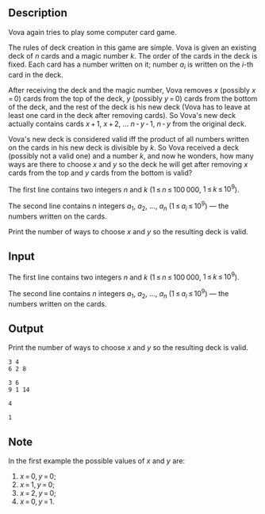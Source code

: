 ## Description

<div><p>Vova again tries to play some computer card game.</p><p>The rules of deck creation in this game are simple. Vova is given an existing deck of <span class="tex-span"><i>n</i></span> cards and a magic number <span class="tex-span"><i>k</i></span>. The order of the cards in the deck is fixed. Each card has a number written on it; number <span class="tex-span"><i>a</i><sub class="lower-index"><i>i</i></sub></span> is written on the <span class="tex-span"><i>i</i></span>-th card in the deck.</p><p>After receiving the deck and the magic number, Vova removes <span class="tex-span"><i>x</i></span> (possibly <span class="tex-span"><i>x</i> = 0</span>) cards from the top of the deck, <span class="tex-span"><i>y</i></span> (possibly <span class="tex-span"><i>y</i> = 0</span>) cards from the bottom of the deck, and the rest of the deck is his new deck (Vova has to leave at least one card in the deck after removing cards). So Vova's new deck actually contains cards <span class="tex-span"><i>x</i> + 1</span>, <span class="tex-span"><i>x</i> + 2</span>, ... <span class="tex-span"><i>n</i> - <i>y</i> - 1</span>, <span class="tex-span"><i>n</i> - <i>y</i></span> from the original deck.</p><p>Vova's new deck is considered <span class="tex-font-style-it">valid</span> iff the product of all numbers written on the cards in his new deck is divisible by <span class="tex-span"><i>k</i></span>. So Vova received a deck (possibly not a <span class="tex-font-style-it">valid</span> one) and a number <span class="tex-span"><i>k</i></span>, and now he wonders, how many ways are there to choose <span class="tex-span"><i>x</i></span> and <span class="tex-span"><i>y</i></span> so the deck he will get after removing <span class="tex-span"><i>x</i></span> cards from the top and <span class="tex-span"><i>y</i></span> cards from the bottom is <span class="tex-font-style-it">valid</span>?</p></div><div class="input-specification"><p>The first line contains two integers <span class="tex-span"><i>n</i></span> and <span class="tex-span"><i>k</i></span> (<span class="tex-span">1 ≤ <i>n</i> ≤ 100 000</span>, <span class="tex-span">1 ≤ <i>k</i> ≤ 10<sup class="upper-index">9</sup></span>).</p><p>The second line contains <span class="tex-span"><i>n</i></span> integers <span class="tex-span"><i>a</i><sub class="lower-index">1</sub></span>, <span class="tex-span"><i>a</i><sub class="lower-index">2</sub></span>, ..., <span class="tex-span"><i>a</i><sub class="lower-index"><i>n</i></sub></span> (<span class="tex-span">1 ≤ <i>a</i><sub class="lower-index"><i>i</i></sub> ≤ 10<sup class="upper-index">9</sup></span>) — the numbers written on the cards.</p></div><div class="output-specification"><p>Print the number of ways to choose <span class="tex-span"><i>x</i></span> and <span class="tex-span"><i>y</i></span> so the resulting deck is <span class="tex-font-style-it">valid</span>.</p></div>

## Input

<p>The first line contains two integers <span class="tex-span"><i>n</i></span> and <span class="tex-span"><i>k</i></span> (<span class="tex-span">1 ≤ <i>n</i> ≤ 100 000</span>, <span class="tex-span">1 ≤ <i>k</i> ≤ 10<sup class="upper-index">9</sup></span>).</p><p>The second line contains <span class="tex-span"><i>n</i></span> integers <span class="tex-span"><i>a</i><sub class="lower-index">1</sub></span>, <span class="tex-span"><i>a</i><sub class="lower-index">2</sub></span>, ..., <span class="tex-span"><i>a</i><sub class="lower-index"><i>n</i></sub></span> (<span class="tex-span">1 ≤ <i>a</i><sub class="lower-index"><i>i</i></sub> ≤ 10<sup class="upper-index">9</sup></span>) — the numbers written on the cards.</p>

## Output

<p>Print the number of ways to choose <span class="tex-span"><i>x</i></span> and <span class="tex-span"><i>y</i></span> so the resulting deck is <span class="tex-font-style-it">valid</span>.</p>





```input1
3 4
6 2 8

```




```input2
3 6
9 1 14

```




```output1
4

```




```output2
1

```



## Note

<p>In the first example the possible values of <span class="tex-span"><i>x</i></span> and <span class="tex-span"><i>y</i></span> are:</p><ol> <li> <span class="tex-span"><i>x</i> = 0, <i>y</i> = 0</span>; </li><li> <span class="tex-span"><i>x</i> = 1, <i>y</i> = 0</span>; </li><li> <span class="tex-span"><i>x</i> = 2, <i>y</i> = 0</span>; </li><li> <span class="tex-span"><i>x</i> = 0, <i>y</i> = 1</span>. </li></ol>
